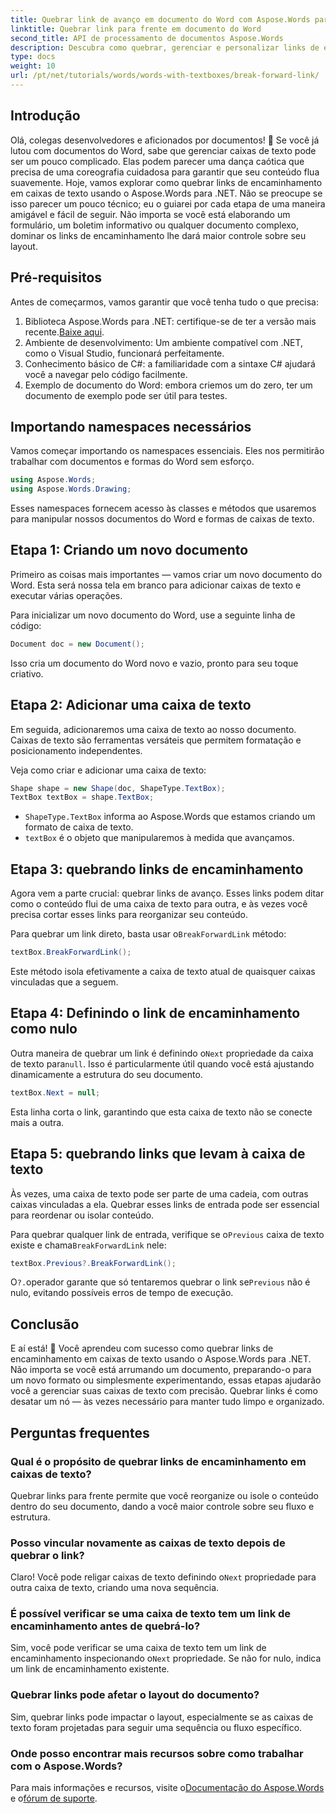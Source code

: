 ```yaml
---
title: Quebrar link de avanço em documento do Word com Aspose.Words para .NET
linktitle: Quebrar link para frente em documento do Word
second_title: API de processamento de documentos Aspose.Words
description: Descubra como quebrar, gerenciar e personalizar links de encaminhamento em caixas de texto usando o Aspose.Words para .NET. Este guia passo a passo abrange tudo o que você precisa para otimizar o layout do seu documento e aprimorar o gerenciamento de arquivos do Word.
type: docs
weight: 10
url: /pt/net/tutorials/words/words-with-textboxes/break-forward-link/
---
```

## Introdução

Olá, colegas desenvolvedores e aficionados por documentos! 🌟 Se você já lutou com documentos do Word, sabe que gerenciar caixas de texto pode ser um pouco complicado. Elas podem parecer uma dança caótica que precisa de uma coreografia cuidadosa para garantir que seu conteúdo flua suavemente. Hoje, vamos explorar como quebrar links de encaminhamento em caixas de texto usando o Aspose.Words para .NET. Não se preocupe se isso parecer um pouco técnico; eu o guiarei por cada etapa de uma maneira amigável e fácil de seguir. Não importa se você está elaborando um formulário, um boletim informativo ou qualquer documento complexo, dominar os links de encaminhamento lhe dará maior controle sobre seu layout.

## Pré-requisitos

Antes de começarmos, vamos garantir que você tenha tudo o que precisa:

1.  Biblioteca Aspose.Words para .NET: certifique-se de ter a versão mais recente.[Baixe aqui](https://releases.aspose.com/words/net/).
2. Ambiente de desenvolvimento: Um ambiente compatível com .NET, como o Visual Studio, funcionará perfeitamente.
3. Conhecimento básico de C#: a familiaridade com a sintaxe C# ajudará você a navegar pelo código facilmente.
4. Exemplo de documento do Word: embora criemos um do zero, ter um documento de exemplo pode ser útil para testes.

## Importando namespaces necessários

Vamos começar importando os namespaces essenciais. Eles nos permitirão trabalhar com documentos e formas do Word sem esforço.

```csharp
using Aspose.Words;
using Aspose.Words.Drawing;
```

Esses namespaces fornecem acesso às classes e métodos que usaremos para manipular nossos documentos do Word e formas de caixas de texto.

## Etapa 1: Criando um novo documento

Primeiro as coisas mais importantes — vamos criar um novo documento do Word. Esta será nossa tela em branco para adicionar caixas de texto e executar várias operações.

Para inicializar um novo documento do Word, use a seguinte linha de código:

```csharp
Document doc = new Document();
```

Isso cria um documento do Word novo e vazio, pronto para seu toque criativo.

## Etapa 2: Adicionar uma caixa de texto

Em seguida, adicionaremos uma caixa de texto ao nosso documento. Caixas de texto são ferramentas versáteis que permitem formatação e posicionamento independentes.

Veja como criar e adicionar uma caixa de texto:

```csharp
Shape shape = new Shape(doc, ShapeType.TextBox);
TextBox textBox = shape.TextBox;
```

- `ShapeType.TextBox` informa ao Aspose.Words que estamos criando um formato de caixa de texto.
- `textBox` é o objeto que manipularemos à medida que avançamos.

## Etapa 3: quebrando links de encaminhamento

Agora vem a parte crucial: quebrar links de avanço. Esses links podem ditar como o conteúdo flui de uma caixa de texto para outra, e às vezes você precisa cortar esses links para reorganizar seu conteúdo.

 Para quebrar um link direto, basta usar o`BreakForwardLink` método:

```csharp
textBox.BreakForwardLink();
```

Este método isola efetivamente a caixa de texto atual de quaisquer caixas vinculadas que a seguem.

## Etapa 4: Definindo o link de encaminhamento como nulo

 Outra maneira de quebrar um link é definindo o`Next` propriedade da caixa de texto para`null`. Isso é particularmente útil quando você está ajustando dinamicamente a estrutura do seu documento.

```csharp
textBox.Next = null;
```

Esta linha corta o link, garantindo que esta caixa de texto não se conecte mais a outra.

## Etapa 5: quebrando links que levam à caixa de texto

Às vezes, uma caixa de texto pode ser parte de uma cadeia, com outras caixas vinculadas a ela. Quebrar esses links de entrada pode ser essencial para reordenar ou isolar conteúdo.

 Para quebrar qualquer link de entrada, verifique se o`Previous` caixa de texto existe e chama`BreakForwardLink` nele:

```csharp
textBox.Previous?.BreakForwardLink();
```

 O`?.`operador garante que só tentaremos quebrar o link se`Previous` não é nulo, evitando possíveis erros de tempo de execução.

## Conclusão

E aí está! 🎉 Você aprendeu com sucesso como quebrar links de encaminhamento em caixas de texto usando o Aspose.Words para .NET. Não importa se você está arrumando um documento, preparando-o para um novo formato ou simplesmente experimentando, essas etapas ajudarão você a gerenciar suas caixas de texto com precisão. Quebrar links é como desatar um nó — às vezes necessário para manter tudo limpo e organizado.

## Perguntas frequentes

### Qual é o propósito de quebrar links de encaminhamento em caixas de texto?

Quebrar links para frente permite que você reorganize ou isole o conteúdo dentro do seu documento, dando a você maior controle sobre seu fluxo e estrutura.

### Posso vincular novamente as caixas de texto depois de quebrar o link?

 Claro! Você pode religar caixas de texto definindo o`Next` propriedade para outra caixa de texto, criando uma nova sequência.

### É possível verificar se uma caixa de texto tem um link de encaminhamento antes de quebrá-lo?

Sim, você pode verificar se uma caixa de texto tem um link de encaminhamento inspecionando o`Next` propriedade. Se não for nulo, indica um link de encaminhamento existente.

### Quebrar links pode afetar o layout do documento?

Sim, quebrar links pode impactar o layout, especialmente se as caixas de texto foram projetadas para seguir uma sequência ou fluxo específico.

### Onde posso encontrar mais recursos sobre como trabalhar com o Aspose.Words?

 Para mais informações e recursos, visite o[Documentação do Aspose.Words](https://reference.aspose.com/words/net/) e o[fórum de suporte](https://forum.aspose.com/c/words/8).